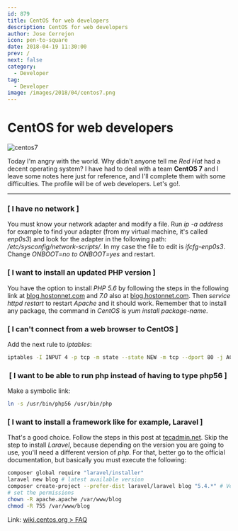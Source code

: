 ```yaml
---
id: 879
title: CentOS for web developers
description: CentOS for web developers
author: Jose Cerrejon
icon: pen-to-square
date: 2018-04-19 11:30:00
prev: /
next: false
category:
  - Developer
tag:
  - Developer
image: /images/2018/04/centos7.png
---
```


# CentOS for web developers

![centos7](/images/2018/04/centos7.png)

Today I'm angry with the world. Why didn't anyone tell me *Red Hat* had a decent operating system? I have had to deal with a team **CentOS 7** and I leave some notes here just for reference, and I'll complete them with some difficulties. The profile will be of web developers. Let's go!.

- - -
###  [ I have no network ]

You must know your network adapter and modify a file. Run *ip -a address* for example to find your adapter (from my virtual machine, it's called *enp0s3*) and look for the adapter in the following path: */etc/sysconfig/network-scripts/*. In my case the file to edit is *ifcfg-enp0s3*. Change *ONBOOT=no to ONBOOT=yes* and restart.

###  [ I want to install an updated PHP version ]

You have the option to install *PHP 5.6* by following the steps in the following link at [blog.hostonnet.com](https://blog.hostonnet.com/install-php-5-6-on-centos-7-server) and *7.0* also at [blog.hostonnet.com](https://blog.hostonnet.com/centos-7-php-7-0). Then *service httpd restart* to restart *Apache* and it should work. Remember that to install any package, the command in *CentOS* is *yum install package-name*.

###  [ I can't connect from a web browser to CentOS ]

Add the next rule to *iptables*:

```bash
iptables -I INPUT 4 -p tcp -m state --state NEW -m tcp --dport 80 -j ACCEPT
```

###  [ I want to be able to run php instead of having to type php56 ]

Make a symbolic link:

```bash
ln -s /usr/bin/php56 /usr/bin/php
```

###  [ I want to install a framework like for example, Laravel ]

That's a good choice. Follow the steps in this post at [tecadmin.net](https://tecadmin.net/install-laravel-framework-on-centos/). Skip the step to install *Laravel*, because depending on the version you are going to use, you'll need a different version of *php*. For that, better go to the official documentation, but basically you must execute the following:


```bash
composer global require "laravel/installer"
laravel new blog # latest available version
composer create-project --prefer-dist laravel/laravel blog "5.4.*" # Version 5.4
# set the permissions
chown -R apache.apache /var/www/blog
chmod -R 755 /var/www/blog
```

Link: [wiki.centos.org > FAQ](https://wiki.centos.org/FAQ/CentOS7)